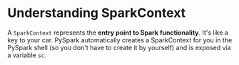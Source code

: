 # Understanding SparkContext
A `SparkContext` represents the **entry point to Spark functionality**. It's like a key to your car. PySpark automatically creates a SparkContext for you in the PySpark shell (so you don't have to create it by yourself) and is exposed via a variable `sc`.
